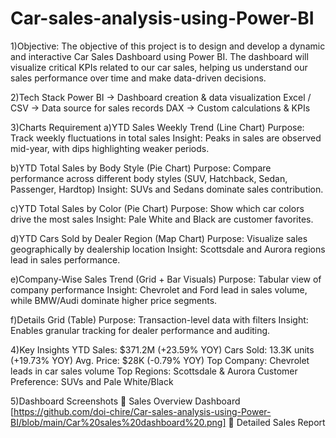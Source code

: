 # Car-sales-analysis-using-Power-BI
1)Objective: The objective of this project is to design and develop a dynamic and interactive Car Sales Dashboard using Power BI. The dashboard will visualize critical KPIs related to our car sales, helping us understand our sales performance over time and make data-driven decisions.

2)Tech Stack
Power BI → Dashboard creation & data visualization
Excel / CSV → Data source for sales records
DAX → Custom calculations & KPIs

3)Charts Requirement
a)YTD Sales Weekly Trend (Line Chart)
Purpose: Track weekly fluctuations in total sales
Insight: Peaks in sales are observed mid-year, with dips highlighting weaker periods.

b)YTD Total Sales by Body Style (Pie Chart)
Purpose: Compare performance across different body styles (SUV, Hatchback, Sedan, Passenger, Hardtop)
Insight: SUVs and Sedans dominate sales contribution.

c)YTD Total Sales by Color (Pie Chart)
Purpose: Show which car colors drive the most sales
Insight: Pale White and Black are customer favorites.

d)YTD Cars Sold by Dealer Region (Map Chart)
Purpose: Visualize sales geographically by dealership location
Insight: Scottsdale and Aurora regions lead in sales performance.

e)Company-Wise Sales Trend (Grid + Bar Visuals)
Purpose: Tabular view of company performance
Insight: Chevrolet and Ford lead in sales volume, while BMW/Audi dominate higher price segments.

f)Details Grid (Table)
Purpose: Transaction-level data with filters
Insight: Enables granular tracking for dealer performance and auditing.

4)Key Insights
YTD Sales: $371.2M (+23.59% YOY)
Cars Sold: 13.3K units (+19.73% YOY)
Avg. Price: $28K (-0.79% YOY)
Top Company: Chevrolet leads in car sales volume
Top Regions: Scottsdale & Aurora
Customer Preference: SUVs and Pale White/Black

5)Dashboard Screenshots
🔹 Sales Overview Dashboard [https://github.com/doi-chire/Car-sales-analysis-using-Power-BI/blob/main/Car%20sales%20dashboard%20.png]
🔹 Detailed Sales Report
